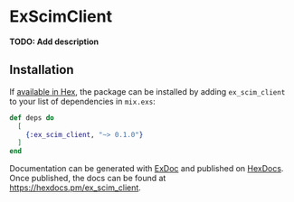 # ExScimClient

**TODO: Add description**

## Installation

If [available in Hex](https://hex.pm/docs/publish), the package can be installed
by adding `ex_scim_client` to your list of dependencies in `mix.exs`:

```elixir
def deps do
  [
    {:ex_scim_client, "~> 0.1.0"}
  ]
end
```

Documentation can be generated with [ExDoc](https://github.com/elixir-lang/ex_doc)
and published on [HexDocs](https://hexdocs.pm). Once published, the docs can
be found at <https://hexdocs.pm/ex_scim_client>.

